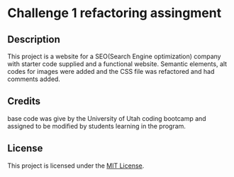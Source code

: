 # Challenge 1 refactoring assingment

## Description

This project is a website for a SEO(Search Engine optimization) company with starter code supplied and a functional website. Semantic elements, alt codes for images were added and the CSS file was refactored and had comments added.

## Credits

base code was give by the University of Utah coding bootcamp and assigned to be modified by students learning in the program.

## License

This project is licensed under the [MIT License](LICENSE).
